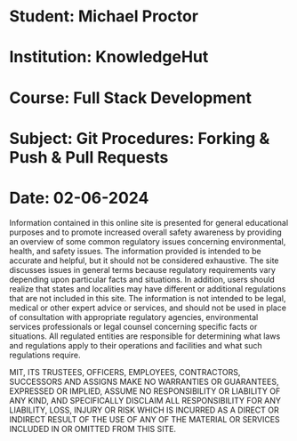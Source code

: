 <h1>Student:  Michael Proctor</h1>
<h1>Institution:  KnowledgeHut</h1>
<h1>Course:  Full Stack Development</h1>
<h1>Subject:  Git Procedures:  Forking & Push & Pull Requests </h1>
<h1>Date:  02-06-2024</h1>
<p>
Information contained in this online site is presented for general educational purposes and to promote increased overall safety awareness by providing an overview of some common regulatory issues concerning environmental, health, and safety issues. The information provided is intended to be accurate and helpful, but it should not be considered exhaustive. The site discusses issues in general terms because regulatory requirements vary depending upon particular facts and situations. In addition, users should realize that states and localities may have different or additional regulations that are not included in this site. The information is not intended to be legal, medical or other expert advice or services, and should not be used in place of consultation with appropriate regulatory agencies, environmental services professionals or legal counsel concerning specific facts or situations. All regulated entities are responsible for determining what laws and regulations apply to their operations and facilities and what such regulations require.
</p>

<p>
MIT, ITS TRUSTEES, OFFICERS, EMPLOYEES, CONTRACTORS, SUCCESSORS AND ASSIGNS MAKE NO WARRANTIES OR GUARANTEES, EXPRESSED OR IMPLIED, ASSUME NO RESPONSIBILITY OR LIABILITY OF ANY KIND, AND SPECIFICALLY DISCLAIM ALL RESPONSIBILITY FOR ANY LIABILITY, LOSS, INJURY OR RISK WHICH IS INCURRED AS A DIRECT OR INDIRECT RESULT OF THE USE OF ANY OF THE MATERIAL OR SERVICES INCLUDED IN OR OMITTED FROM THIS SITE.
</p>

